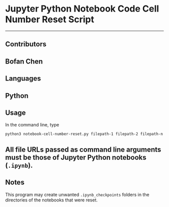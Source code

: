# Jupyter Python Notebook Code Cell Number Reset Script
---
## Contributors
Bofan Chen
---
## Languages
Python
---
## Usage
In the command line, type
```
python3 notebook-cell-number-reset.py filepath-1 filepath-2 filepath-n
```
All file URLs passed as command line arguments must be those of Jupyter Python notebooks (`.ipynb`).
---
## Notes
This program may create unwanted `.ipynb_checkpoints` folders in the directories of the notebooks that were reset.
